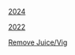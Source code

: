 [2024](https://docs.google.com/spreadsheets/d/1XG09sVfAudxTbF-ZKrbyFe7DKacw5BnWOXQbmAn9uLI/edit?usp=sharing)

[2022](https://docs.google.com/spreadsheets/d/13gsmzSZZC-i1kP8z9RllTE83W93jPUSD8SXjNr6-Ydw/edit?gid=0#gid=0)

[Remove Juice/Vig](https://www.actionnetwork.com/education/remove-juice-vig)
